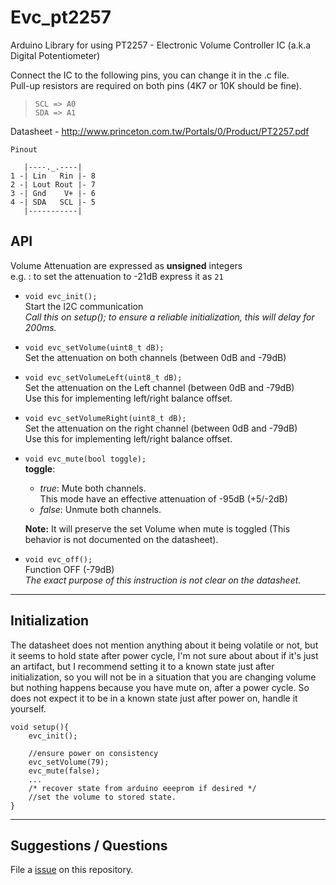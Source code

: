 # Evc_pt2257
Arduino Library for using PT2257 - Electronic Volume Controller IC (a.k.a Digital Potentiometer)

Connect the IC to the following pins, you can change it in the .c file.  
Pull-up resistors are required on both pins (4K7 or 10K should be fine).  
> `SCL => A0`   
> `SDA => A1`   
 
 Datasheet - http://www.princeton.com.tw/Portals/0/Product/PT2257.pdf

```
Pinout

   |----._.----|
1 -| Lin   Rin |- 8
2 -| Lout Rout |- 7
3 -| Gnd    V+ |- 6
4 -| SDA   SCL |- 5
   |-----------|
```

## API

Volume Attenuation are expressed as **unsigned** integers  
e.g. : to set the attenuation to -21dB express it as `21`

- `void evc_init();`  
  Start the I2C communication  
  *Call this on setup(); to ensure a reliable initialization, this will delay for 200ms.*

- `void evc_setVolume(uint8_t dB);`  
  Set the attenuation on both channels (between 0dB and -79dB)

- `void evc_setVolumeLeft(uint8_t dB);`  
  Set the attenuation on the Left channel (between 0dB and -79dB)  
  Use this for implementing left/right balance offset.

- `void evc_setVolumeRight(uint8_t dB);`  
  Set the attenuation on the right channel (between 0dB and -79dB)  
  Use this for implementing left/right balance offset.

- `void evc_mute(bool toggle);`  
  **toggle**:
    - *true*: Mute both channels.  
      This mode have an effective attenuation of -95dB (+5/-2dB) 
    - *false*: Unmute both channels.
    
  **Note:** It will preserve the set Volume when mute is toggled 
  (This behavior is not documented on the datasheet).  

- `void evc_off();`  
  Function OFF (-79dB)  
  *The exact purpose of this instruction is not clear on the datasheet.*

----

## Initialization

The datasheet does not mention anything about it being volatile or not, but it seems to hold state after power cycle, I'm not sure about about if it's just an artifact, but I recommend setting it to a known state just after initialization, so you will not be in a situation that you are changing volume but nothing happens because you have mute on, after a power cycle. So does not expect it to be in a known state just after power on, handle it yourself.

```
void setup(){
    evc_init();
    
    //ensure power on consistency
    evc_setVolume(79);
    evc_mute(false);
	...
    /* recover state from arduino eeeprom if desired */
	//set the volume to stored state.
}
```


----

## Suggestions / Questions

File a [issue](https://github.com/victornpb/Evc_pt2257/issues) on this repository.
